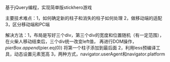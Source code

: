 基于jQuery编程，实现简单版stickhero游戏

主要技术难点：1，如何确定新的柱子和消失的柱子如何处理
              2，做移动端的适配
              3，区分移动端和PC端

解决方法：1，布局是写好三个div，第三个div的宽度和位置随机（有一定范围）， 
              在火柴人移动结束后，三个div统一改变left值， 
              再进行DOM操作，$pierBox.append($pier.eq(0)) 将第一个柱子添加到最后面
          2，利用less预编译工具，动态设置元素宽高
          3，两种方式，navigator.userAgent和navigator.platform

